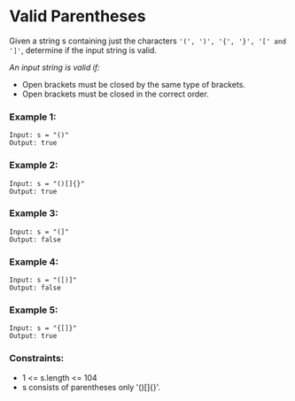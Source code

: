 # Valid Parentheses

Given a string s containing just the characters `'(', ')', '{', '}', '[' and ']'`, determine if the input string is valid.

*An input string is valid if:*

- Open brackets must be closed by the same type of brackets.
- Open brackets must be closed in the correct order.
 

### Example 1:
```
Input: s = "()"
Output: true
```
### Example 2:
```
Input: s = "()[]{}"
Output: true
```
### Example 3:
```
Input: s = "(]"
Output: false
```
### Example 4:
```
Input: s = "([)]"
Output: false
```
### Example 5:
```
Input: s = "{[]}"
Output: true
```

### Constraints:

- 1 <= s.length <= 104
- s consists of parentheses only '()[]{}'.
